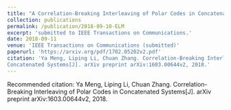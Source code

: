```yaml
---
title: "A Correlation-Breaking Interleaving of Polar Codes in Concatenated Systems"
collection: publications
permalink: /publication/2018-09-10-ELM
excerpt: 'submitted to IEEE Transactions on Communications.'
date: 2018-09-11
venue: 'IEEE Transactions on Communications (submitted)'
paperurl: 'https://arxiv.org/pdf/1702.05202v2.pdf'
citation: 'Ya Meng, Liping Li, Chuan Zhang. Correlation-Breaking Interleaving of Polar Codes in
Concatenated Systems[J]. arXiv preprint arXiv:1603.00644v2, 2018.'
---
```

Recommended citation: Ya Meng, Liping Li, Chuan Zhang.  Correlation-Breaking Interleaving of Polar Codes in
Concatenated Systems[J]. arXiv preprint arXiv:1603.00644v2, 2018.

